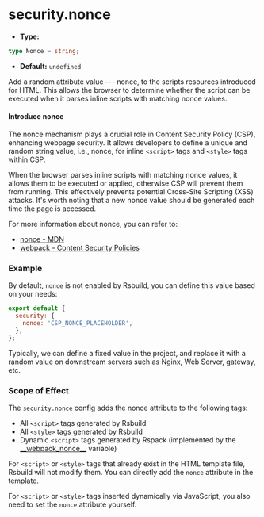 # security.nonce

- **Type:**

```ts
type Nonce = string;
```

- **Default:** `undefined`

Add a random attribute value --- nonce, to the scripts resources introduced for HTML. This allows the browser to determine whether the script can be executed when it parses inline scripts with matching nonce values.

#### Introduce nonce

The nonce mechanism plays a crucial role in Content Security Policy (CSP), enhancing webpage security. It allows developers to define a unique and random string value, i.e., nonce, for inline `<script>` tags and `<style>` tags within CSP.

When the browser parses inline scripts with matching nonce values, it allows them to be executed or applied, otherwise CSP will prevent them from running. This effectively prevents potential Cross-Site Scripting (XSS) attacks. It's worth noting that a new nonce value should be generated each time the page is accessed.

For more information about nonce, you can refer to:

- [nonce - MDN](https://developer.mozilla.org/en-US/docs/Web/HTML/Global_attributes/nonce)
- [webpack - Content Security Policies](https://webpack.js.org/guides/csp/)

### Example

By default, `nonce` is not enabled by Rsbuild, you can define this value based on your needs:

```js
export default {
  security: {
    nonce: 'CSP_NONCE_PLACEHOLDER',
  },
};
```

Typically, we can define a fixed value in the project, and replace it with a random value on downstream servers such as Nginx, Web Server, gateway, etc.

### Scope of Effect

The `security.nonce` config adds the nonce attribute to the following tags:

- All `<script>` tags generated by Rsbuild
- All `<style>` tags generated by Rsbuild
- Dynamic `<script>` tags generated by Rspack (implemented by the [\_\_webpack_nonce\_\_](https://webpack.js.org/guides/csp/) variable)

For `<script>` or `<style>` tags that already exist in the HTML template file, Rsbuild will not modify them. You can directly add the `nonce` attribute in the template.

For `<script>` or `<style>` tags inserted dynamically via JavaScript, you also need to set the `nonce` attribute yourself.
